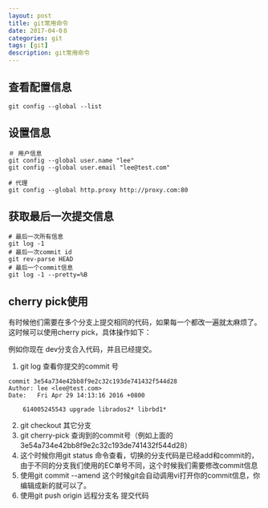 ```yaml
---
layout: post
title: git常用命令
date: 2017-04-0８
categories: git
tags: [git]
description: git常用命令
---
```


## 查看配置信息
```shell
git config --global --list
```

## 设置信息
```shell
＃ 用户信息
git config --global user.name "lee"
git config --global user.email "lee@test.com"

# 代理
git config --global http.proxy http://proxy.com:80
```

## 获取最后一次提交信息
```shell
# 最后一次所有信息
git log -1
# 最后一次commit id
git rev-parse HEAD
# 最后一个commit信息
git log -1 --pretty=%B
```

## cherry pick使用
有时候他们需要在多个分支上提交相同的代码，如果每一个都改一遍就太麻烦了。
这时候可以使用cherry pick，具体操作如下：


例如你现在 dev分支合入代码，并且已经提交。
1. git log 查看你提交的commit 号
```
commit 3e54a734e42bb8f9e2c32c193de741432f544d28
Author: lee <lee@test.com>
Date:   Fri Apr 29 14:13:16 2016 +0800

    614005245543 upgrade librados2* librbd1*
```
2. git checkout 其它分支
3. git cherry-pick 查询到的commit号（例如上面的3e54a734e42bb8f9e2c32c193de741432f544d28）
4. 这个时候你用git status 命令查看，切换的分支代码是已经add和commit的，由于不同的分支我们使用的EC单号不同，这个时候我们需要修改commit信息
5. 使用git commit --amend 这个时候git会自动调用vi打开你的commit信息，你编辑成新的就可以了。
6. 使用git push origin 远程分支名 提交代码
```

